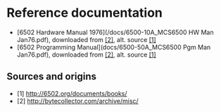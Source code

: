 # Reference documentation

- [6502 Hardware Manual 1976](/docs/6500-10A_MCS6500 HW Man Jan76.pdf), downloaded from [[2]](#2), alt. source [[1]](#1)
- [6502 Programming Manual](docs/6500-50A_MCS6500 Pgm Man Jan76.pdf), downloaded from [[2]](#2), alt. source [[1]](#1)

## Sources and origins

- <a id="1">[1] </a><http://6502.org/documents/books/>
- <a id="2">[2] </a><http://bytecollector.com/archive/misc/>
